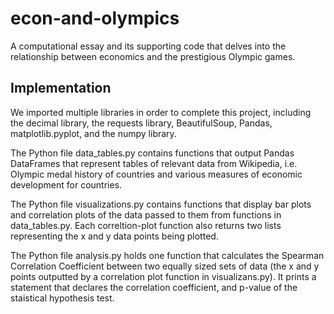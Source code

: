# econ-and-olympics

A computational essay and its supporting code that delves into the relationship between economics and the prestigious Olympic games.

## Implementation

We imported multiple libraries in order to complete this project, including the decimal library, the requests library, BeautifulSoup, Pandas, matplotlib.pyplot, and the numpy library.

The Python file data_tables.py contains functions that output Pandas DataFrames that represent tables of relevant data from Wikipedia, i.e. Olympic medal history of countries and various measures of economic development for countries.

The Python file visualizations.py contains functions that display bar plots and correlation plots of the data passed to them from functions in data_tables.py. Each correltion-plot function also returns two lists representing the x and y data points being plotted.

The Python file analysis.py holds one function that calculates the Spearman Correlation Coefficient between two equally sized sets of data (the x and y points outputted by a correlation plot function in visualizans.py). It prints a statement that declares the correlation coefficient, and p-value of the staistical hypothesis test.